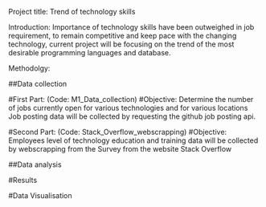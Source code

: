 Project title: Trend of technology skills

Introduction:
Importance of technology skills have been outweighed in job requirement, to remain competitive and keep pace with the changing technology,
current project will be focusing on the trend of the most desirable programming languages and database.

Methodolgy:

##Data collection 

#First Part: (Code: M1_Data_collection)
#Objective: Determine the number of jobs currently open for various technologies and for various locations
Job posting data will be collected by requesting the github job posting api. 

#Second Part: (Code: Stack_Overflow_webscrapping)
#Objective:
Employees level of technology education and training data will be collected by webscrapping from the Survey from the website Stack Overflow 

##Data analysis

#Results

#Data Visualisation


